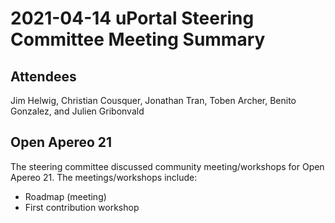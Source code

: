 # 2021-04-14 uPortal Steering Committee Meeting Summary

## Attendees

Jim Helwig, Christian Cousquer, Jonathan Tran, Toben Archer, Benito Gonzalez, and Julien Gribonvald

## Open Apereo 21

The steering committee discussed community meeting/workshops for Open Apereo 21. The meetings/workshops include:

* Roadmap (meeting)
* First contribution workshop
